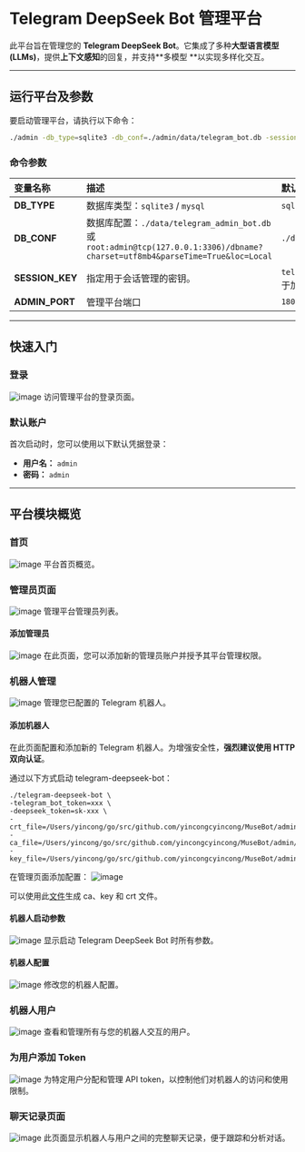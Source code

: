 # Telegram DeepSeek Bot 管理平台

此平台旨在管理您的 **Telegram DeepSeek Bot**。它集成了多种**大型语言模型 (LLMs)**，提供**上下文感知**的回复，并支持**多模型
**以实现多样化交互。

-----

## 运行平台及参数

要启动管理平台，请执行以下命令：

```bash
./admin -db_type=sqlite3 -db_conf=./admin/data/telegram_bot.db -session_key=telegram_bot_session_key
```

### 命令参数

| 变量名称            | 描述                                                                                                                      | 默认值                                       |
|:----------------|:------------------------------------------------------------------------------------------------------------------------|:------------------------------------------|
| **DB_TYPE**     | 数据库类型：`sqlite3` / `mysql`                                                                                               | `sqlite3` / `mysql`                       |
| **DB_CONF**     | 数据库配置：`./data/telegram_admin_bot.db` 或 `root:admin@tcp(127.0.0.1:3306)/dbname?charset=utf8mb4&parseTime=True&loc=Local` | `./data/telegram_admin_bot.db`            |
| **SESSION_KEY** | 指定用于会话管理的密钥。                                                                                                            | `telegram_bot_session_key` (用于加密会话数据的字符串) |
| **ADMIN_PORT**  | 管理平台端口                                                                                                                  | `18080`                                   |

-----

## 快速入门

### 登录

![image](https://github.com/user-attachments/assets/f6bf8ae6-4c0e-44d9-9115-7e744fc20dc3)
访问管理平台的登录页面。

### 默认账户

首次启动时，您可以使用以下默认凭据登录：

* **用户名：** `admin`
* **密码：** `admin`

-----

## 平台模块概览

### 首页

![image](https://github.com/user-attachments/assets/b12925ca-8d02-4537-84bd-6b0e1ca1686f)
平台首页概览。

### 管理员页面

![image](https://github.com/user-attachments/assets/0f5ccb12-1733-44d4-8922-c0dbd9966372)
管理平台管理员列表。

#### 添加管理员

![image](https://github.com/user-attachments/assets/89c46bc4-4ff5-455d-8dcd-6bfdc275659a)
在此页面，您可以添加新的管理员账户并授予其平台管理权限。

### 机器人管理

![image](https://github.com/user-attachments/assets/518f9341-9e30-41b5-a71f-fff3e398ace0)
管理您已配置的 Telegram 机器人。

#### 添加机器人

在此页面配置和添加新的 Telegram 机器人。为增强安全性，**强烈建议使用 HTTP 双向认证**。

通过以下方式启动 telegram-deepseek-bot：

```
./telegram-deepseek-bot \
-telegram_bot_token=xxx \
-deepseek_token=sk-xxx \
-crt_file=/Users/yincong/go/src/github.com/yincongcyincong/MuseBot/admin/shell/certs/server.crt
-ca_file=/Users/yincong/go/src/github.com/yincongcyincong/MuseBot/admin/shell/certs/ca.crt
-key_file=/Users/yincong/go/src/github.com/yincongcyincong/MuseBot/admin/shell/certs/server.key
```

在管理页面添加配置：
![image](https://github.com/user-attachments/assets/2a518841-abf6-4a31-b1b3-b26b258a5fab)

可以使用此[文件](https://github.com/yincongcyincong/MuseBot/blob/main/admin/shell/generate_cert.sh)生成
ca、key 和 crt 文件。

#### 机器人启动参数

![image](https://github.com/user-attachments/assets/94c65d03-e097-479e-bf2a-f3d5aad431cc)
显示启动 Telegram DeepSeek Bot 时所有参数。

#### 机器人配置

![image](https://github.com/user-attachments/assets/0e6d3c32-5311-4769-ac42-e9591d4651ad)
修改您的机器人配置。

### 机器人用户

![image](https://github.com/user-attachments/assets/5534971a-e1e2-42d1-9552-0ce37b18444f)
查看和管理所有与您的机器人交互的用户。

### 为用户添加 Token

![image](https://github.com/user-attachments/assets/b9ffc006-764c-46b7-a5ce-703b052c5368)
为特定用户分配和管理 API token，以控制他们对机器人的访问和使用限制。

### 聊天记录页面

![image](https://github.com/user-attachments/assets/7b0a834f-0e62-4bec-9d57-1be22da0828d)
此页面显示机器人与用户之间的完整聊天记录，便于跟踪和分析对话。
